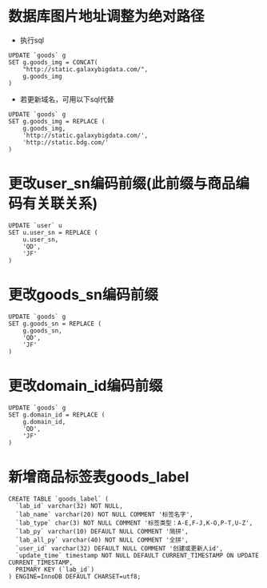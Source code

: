 # 数据库图片地址调整为绝对路径
- 执行sql
```
UPDATE `goods` g
SET g.goods_img = CONCAT(
	"http://static.galaxybigdata.com/",
	g.goods_img
)
```
- 若更新域名，可用以下sql代替
```
UPDATE `goods` g
SET g.goods_img = REPLACE (
	g.goods_img,
	'http://static.galaxybigdata.com/',
	'http://static.bdg.com/'
)
```
# 更改user_sn编码前缀(此前缀与商品编码有关联关系)
```
UPDATE `user` u
SET u.user_sn = REPLACE (
	u.user_sn,
	'QD',
	'JF'
)
```
# 更改goods_sn编码前缀
```
UPDATE `goods` g
SET g.goods_sn = REPLACE (
	g.goods_sn,
	'QD',
	'JF'
)
```
# 更改domain_id编码前缀
```
UPDATE `goods` g
SET g.domain_id = REPLACE (
	g.domain_id,
	'QD',
	'JF'
)
```
# 新增商品标签表goods_label
```
CREATE TABLE `goods_label` (
  `lab_id` varchar(32) NOT NULL,
  `lab_name` varchar(20) NOT NULL COMMENT '标签名字',
  `lab_type` char(3) NOT NULL COMMENT '标签类型：A-E,F-J,K-O,P-T,U-Z',
  `lab_py` varchar(10) DEFAULT NULL COMMENT '简拼',
  `lab_all_py` varchar(40) NOT NULL COMMENT '全拼',
  `user_id` varchar(32) DEFAULT NULL COMMENT '创建或更新人id',
  `update_time` timestamp NOT NULL DEFAULT CURRENT_TIMESTAMP ON UPDATE CURRENT_TIMESTAMP,
  PRIMARY KEY (`lab_id`)
) ENGINE=InnoDB DEFAULT CHARSET=utf8;
```
